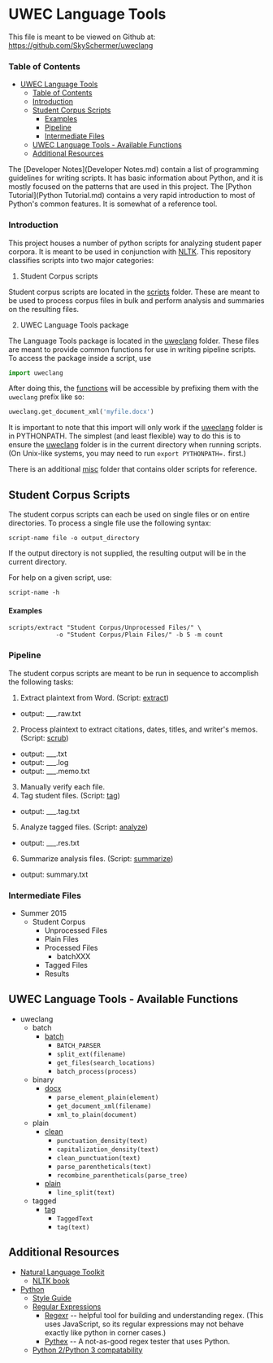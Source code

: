 UWEC Language Tools
===================

This file is meant to be viewed on Github at:
https://github.com/SkySchermer/uweclang

### Table of Contents
* [UWEC Language Tools](#uwec-language-tools)
  + [Table of Contents](#table-of-contents)
  + [Introduction](#introduction)
  + [Student Corpus Scripts](#student-corpus-scripts)
      - [Examples](#examples)
    * [Pipeline](#pipeline)
    * [Intermediate Files](#intermediate-files)
  + [UWEC Language Tools - Available Functions](#uwec-language-tools---available-functions)
  + [Additional Resources](#additional-resources)

The [Developer Notes](Developer Notes.md) contain a list of programming guidelines for writing scripts. It has basic information about Python, and it is mostly focused on the patterns that are used in this project. The [Python Tutorial](Python Tutorial.md) contains a very rapid introduction to most of Python's common features. It is somewhat of a reference tool.

### Introduction

This project houses a number of python scripts for analyzing student paper corpora. It is meant to be used in conjunction with [NLTK][nltk.org]. This repository classifies scripts into two major categories:

1. Student Corpus scripts

  Student corpus scripts are located in the [scripts](scripts) folder. These are meant to be used to process corpus files in bulk and perform analysis and summaries on the resulting files.

2. UWEC Language Tools package

  The Language Tools package is located in the [uweclang](uweclang) folder. These files are meant to provide common functions for use in writing pipeline scripts. To access the package inside a script, use

  ```python
  import uweclang
  ```

  After doing this, the [functions](#available-functions) will be accessible by prefixing them with the `uweclang` prefix like so:

  ```python
  uweclang.get_document_xml('myfile.docx')
  ```

  It is important to note that this import will only work if the [uweclang](uweclang) folder is in PYTHONPATH. The simplest (and least flexible) way to do this is to ensure the [uweclang](uweclang) folder is in the current directory when running scripts. (On Unix-like systems, you may need to run `export PYTHONPATH=.` first.)

There is an additional [misc](scripts/misc) folder that contains older scripts for reference.


Student Corpus Scripts
----------------------

The student corpus scripts can each be used on single files or on entire directories. To process a single file use the following syntax:

	script-name file -o output_directory

If the output directory is not supplied, the resulting output will be in the current directory. 

For help on a given script, use:

    script-name -h


#### Examples
```shell
scripts/extract "Student Corpus/Unprocessed Files/" \
             -o "Student Corpus/Plain Files/" -b 5 -m count
```


### Pipeline

The student corpus scripts are meant to be run in sequence to accomplish the following tasks:

1. Extract plaintext from Word. (Script: [extract](scripts/extract))
  - output: ___.raw.txt
2. Process plaintext to extract citations, dates, titles, and writer's memos. (Script: [scrub](scripts/scrub))
  - output: ___.txt
  - output: ___.log
  - output: ___.memo.txt
3. Manually verify each file.
4. Tag student files. (Script: [tag](scripts/tag))
  - output: ___.tag.txt
5. Analyze tagged files. (Script: [analyze](scripts/analyze))
  - output: ___.res.txt
6. Summarize analysis files. (Script: [summarize](scripts/summarize))
  - output: summary.txt


### Intermediate Files

* Summer 2015
  + Student Corpus
    * Unprocessed Files
    * Plain Files
    * Processed Files
      - batchXXX
    * Tagged Files
    * Results


UWEC Language Tools - Available Functions
-----------------------------------------

* uweclang
  + batch
    * [batch](uweclang/batch/batch.py)
      - `BATCH_PARSER`
      - `split_ext(filename)`
      - `get_files(search_locations)`
      - `batch_process(process)`
  + binary
    * [docx](uweclang/binary/docx.py)
      - `parse_element_plain(element)`
      - `get_document_xml(filename)`
      - `xml_to_plain(document)`
  + plain
    * [clean](uweclang/plain/clean.py)
      - `punctuation_density(text)`
      - `capitalization_density(text)`
      - `clean_punctuation(text)`
      - `parse_parentheticals(text)`
      - `recombine_parentheticals(parse_tree)`
    * [plain](uweclang/plain/plain.py)
      - `line_split(text)`
  + tagged
    * [tag](uweclang/tagged/tag.py)
      - `TaggedText`
      - `tag(text)`


Additional Resources
--------------------

* [Natural Language Toolkit][nltk.org]
  - [NLTK book](http://www.nltk.org/book/)
* [Python](https://www.python.org/)
  - [Style Guide](https://www.python.org/dev/peps/pep-0008/)
  - [Regular Expressions](https://docs.python.org/2/howto/regex.html)
    * [Regexr](http://www.regexr.com/) -- helpful tool for building and understanding regex. (This uses JavaScript, so its regular expressions may not behave exactly like python in corner cases.)
    * [Pythex](http://pythex.org/) -- A not-as-good regex tester that uses Python.
  - [Python 2/Python 3 compatability](http://python-future.org/compatible_idioms.html)

[nltk.org]: http://www.nltk.org/